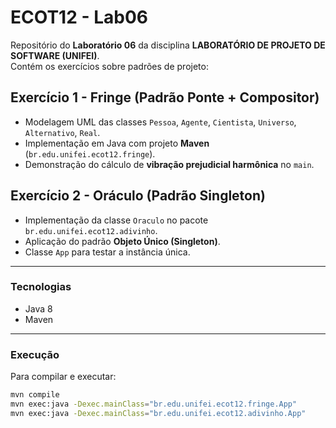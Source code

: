 # ECOT12 - Lab06

Repositório do **Laboratório 06** da disciplina **LABORATÓRIO DE PROJETO DE SOFTWARE (UNIFEI)**.  
Contém os exercícios sobre padrões de projeto:

## Exercício 1 - Fringe (Padrão Ponte + Compositor)
- Modelagem UML das classes `Pessoa`, `Agente`, `Cientista`, `Universo`, `Alternativo`, `Real`.
- Implementação em Java com projeto **Maven** (`br.edu.unifei.ecot12.fringe`).
- Demonstração do cálculo de **vibração prejudicial harmônica** no `main`.

## Exercício 2 - Oráculo (Padrão Singleton)
- Implementação da classe `Oraculo` no pacote `br.edu.unifei.ecot12.adivinho`.
- Aplicação do padrão **Objeto Único (Singleton)**.
- Classe `App` para testar a instância única.

---

### Tecnologias
- Java 8
- Maven

---

### Execução
Para compilar e executar:
```bash
mvn compile
mvn exec:java -Dexec.mainClass="br.edu.unifei.ecot12.fringe.App"
mvn exec:java -Dexec.mainClass="br.edu.unifei.ecot12.adivinho.App"
